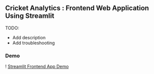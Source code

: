 ## Cricket Analytics : Frontend Web Application Using Streamlit

TODO:

- Add description
- Add troubleshooting

### Demo
! [Streamlit Frontend App Demo](https://github.com/vedanthv/data-engineering-portfolio/tree/main/cricket-analytics-frontend-app-streamlit/streamlit_app.gif)

